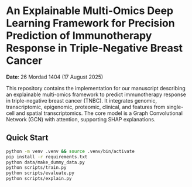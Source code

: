 # An Explainable Multi-Omics Deep Learning Framework for Precision Prediction of Immunotherapy Response in Triple-Negative Breast Cancer

**Date**: 26 Mordad 1404 (17 August 2025)

This repository contains the implementation for our manuscript describing an explainable multi-omics framework to predict immunotherapy response in triple-negative breast cancer (TNBC). It integrates genomic, transcriptomic, epigenomic, proteomic, clinical, and features from single-cell and spatial transcriptomics. The core model is a Graph Convolutional Network (GCN) with attention, supporting SHAP explanations.

## Quick Start

```bash
python -m venv .venv && source .venv/bin/activate
pip install -r requirements.txt
python data/make_dummy_data.py
python scripts/train.py
python scripts/evaluate.py
python scripts/explain.py